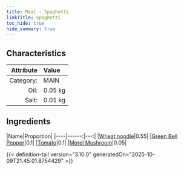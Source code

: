 ```yaml
---
title: Meal - Spaghetti
linkTitle: Spaghetti
toc_hide: true
hide_summary: true
---
```

<!-- This is generated by the MarsSim HelpGenertor, do not edit. -->


## Characteristics

| Attribute   | Value |
|--------:|:------|
|Category:|MAIN|
|Oil:|0.05 kg|
|Salt:|0.01 kg|

## Ingredients

|Name|Proportion|
|----|------:|---:|
|[Wheat noodle](/docs/definitions/resource/wheat-noodle)|0.55|
|[Green Bell Pepper](/docs/definitions/resource/green-bell-pepper)|0.1|
|[Tomato](/docs/definitions/resource/tomato)|0.1|
|[Morel Mushroom](/docs/definitions/resource/morel-mushroom)|0.05|




{{< definition-tail version="3.10.0" generatedOn="2025-10-09T21:45:01.8754429" >}}

